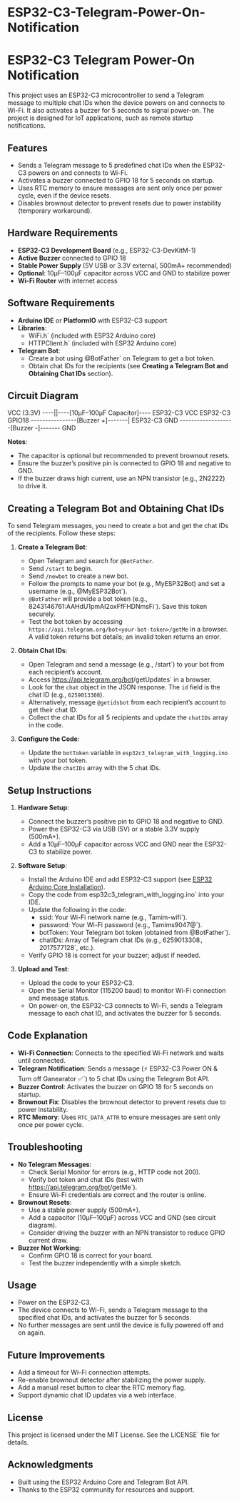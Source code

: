# ESP32-C3-Telegram-Power-On-Notification

# ESP32-C3 Telegram Power-On Notification

This project uses an ESP32-C3 microcontroller to send a Telegram message to multiple chat IDs when the device powers on and connects to Wi-Fi. It also activates a buzzer for 5 seconds to signal power-on. The project is designed for IoT applications, such as remote startup notifications.

## Features
- Sends a Telegram message to 5 predefined chat IDs when the ESP32-C3 powers on and connects to Wi-Fi.
- Activates a buzzer connected to GPIO 18 for 5 seconds on startup.
- Uses RTC memory to ensure messages are sent only once per power cycle, even if the device resets.
- Disables brownout detector to prevent resets due to power instability (temporary workaround).

## Hardware Requirements
- **ESP32-C3 Development Board** (e.g., ESP32-C3-DevKitM-1)
- **Active Buzzer** connected to GPIO 18
- **Stable Power Supply** (5V USB or 3.3V external, 500mA+ recommended)
- **Optional**: 10µF–100µF capacitor across VCC and GND to stabilize power
- **Wi-Fi Router** with internet access

## Software Requirements
- **Arduino IDE** or **PlatformIO** with ESP32-C3 support
- **Libraries**:
  - WiFi.h` (included with ESP32 Arduino core)
  - HTTPClient.h` (included with ESP32 Arduino core)
- **Telegram Bot**:
  - Create a bot using @BotFather` on Telegram to get a bot token.
  - Obtain chat IDs for the recipients (see **Creating a Telegram Bot and Obtaining Chat IDs** section).

## Circuit Diagram
VCC (3.3V) ----||----[10µF–100µF Capacitor]---- ESP32-C3 VCC
ESP32-C3 GPIO18 ----------------[Buzzer +]-------|
ESP32-C3 GND -------------------[Buzzer -]------- GND


**Notes**:
- The capacitor is optional but recommended to prevent brownout resets.
- Ensure the buzzer’s positive pin is connected to GPIO 18 and negative to GND.
- If the buzzer draws high current, use an NPN transistor (e.g., 2N2222) to drive it.

## Creating a Telegram Bot and Obtaining Chat IDs
To send Telegram messages, you need to create a bot and get the chat IDs of the recipients. Follow these steps:

1. **Create a Telegram Bot**:
   - Open Telegram and search for `@BotFather`.
   - Send `/start` to begin.
   - Send `/newbot` to create a new bot.
   - Follow the prompts to name your bot (e.g., MyESP32Bot) and set a username (e.g., @MyESP32Bot`).
   - `@BotFather` will provide a bot token (e.g., 8243146761:AAHdU1pmAI2oxFfFHDNmsFi`). Save this token securely.
   - Test the bot token by accessing `https://api.telegram.org/bot<your-bot-token>/getMe` in a browser. A valid token returns bot details; an invalid token returns an error.

2. **Obtain Chat IDs**:
   - Open Telegram and send a message (e.g., /start`) to your bot from each recipient’s account.
   - Access https://api.telegram.org/bot<your-bot-token>/getUpdates` in a browser.
   - Look for the `chat` object in the JSON response. The `id` field is the chat ID (e.g., `6259013308`).
   - Alternatively, message `@getidsbot` from each recipient’s account to get their chat ID.
   - Collect the chat IDs for all 5 recipients and update the `chatIDs` array in the code.

3. **Configure the Code**:
   - Update the `botToken` variable in `esp32c3_telegram_with_logging.ino` with your bot token.
   - Update the `chatIDs` array with the 5 chat IDs.

## Setup Instructions
1. **Hardware Setup**:
   - Connect the buzzer’s positive pin to GPIO 18 and negative to GND.
   - Power the ESP32-C3 via USB (5V) or a stable 3.3V supply (500mA+).
   - Add a 10µF–100µF capacitor across VCC and GND near the ESP32-C3 to stabilize power.

2. **Software Setup**:
   - Install the Arduino IDE and add ESP32-C3 support (see [ESP32 Arduino Core Installation](https://docs.espressif.com/projects/arduino-esp32/en/latest/installing.html)).
   - Copy the code from esp32c3_telegram_with_logging.ino` into your IDE.
   - Update the following in the code:
     - ssid: Your Wi-Fi network name (e.g., Tamim-wifi`).
     - password: Your Wi-Fi password (e.g., Tamims9047@`).
     - botToken: Your Telegram bot token (obtained from @BotFather`).
     - chatIDs: Array of Telegram chat IDs (e.g., 6259013308`, `2017577128`, etc.).
   - Verify GPIO 18 is correct for your buzzer; adjust if needed.

3. **Upload and Test**:
   - Upload the code to your ESP32-C3.
   - Open the Serial Monitor (115200 baud) to monitor Wi-Fi connection and message status.
   - On power-on, the ESP32-C3 connects to Wi-Fi, sends a Telegram message to each chat ID, and activates the buzzer for 5 seconds.

## Code Explanation
- **Wi-Fi Connection**: Connects to the specified Wi-Fi network and waits until connected.
- **Telegram Notification**: Sends a message (⚡ ESP32-C3 Power ON & Turn off Ganearator ✅`) to 5 chat IDs using the Telegram Bot API.
- **Buzzer Control**: Activates the buzzer on GPIO 18 for 5 seconds on startup.
- **Brownout Fix**: Disables the brownout detector to prevent resets due to power instability.
- **RTC Memory**: Uses `RTC_DATA_ATTR` to ensure messages are sent only once per power cycle.

## Troubleshooting
- **No Telegram Messages**:
  - Check Serial Monitor for errors (e.g., HTTP code not 200).
  - Verify bot token and chat IDs (test with https://api.telegram.org/bot<token>/getMe`).
  - Ensure Wi-Fi credentials are correct and the router is online.
- **Brownout Resets**:
  - Use a stable power supply (500mA+).
  - Add a capacitor (10µF–100µF) across VCC and GND (see circuit diagram).
  - Consider driving the buzzer with an NPN transistor to reduce GPIO current draw.
- **Buzzer Not Working**:
  - Confirm GPIO 18 is correct for your board.
  - Test the buzzer independently with a simple sketch.

## Usage
- Power on the ESP32-C3.
- The device connects to Wi-Fi, sends a Telegram message to the specified chat IDs, and activates the buzzer for 5 seconds.
- No further messages are sent until the device is fully powered off and on again.

## Future Improvements
- Add a timeout for Wi-Fi connection attempts.
- Re-enable brownout detector after stabilizing the power supply.
- Add a manual reset button to clear the RTC memory flag.
- Support dynamic chat ID updates via a web interface.

## License
This project is licensed under the MIT License. See the LICENSE` file for details.

## Acknowledgments
- Built using the ESP32 Arduino Core and Telegram Bot API.
- Thanks to the ESP32 community for resources and support.

